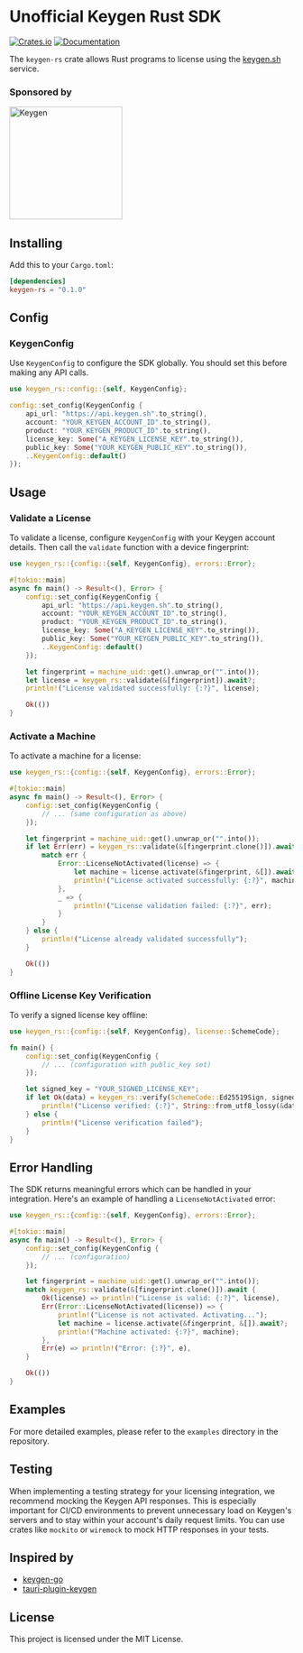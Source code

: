 # Unofficial Keygen Rust SDK

[![Crates.io](https://img.shields.io/crates/v/keygen-rs.svg)](https://crates.io/crates/keygen-rs)
[![Documentation](https://docs.rs/keygen-rs/badge.svg)](https://docs.rs/keygen-rs)

The `keygen-rs` crate allows Rust programs to license using the [keygen.sh](https://keygen.sh) service.

### Sponsored by
<a href="https://keygen.sh?via=keygen-rs">
  <div>
    <img src="https://keygen.sh/images/logo-pill.png" width="200" alt="Keygen">
  </div>
</a>

## Installing

Add this to your `Cargo.toml`:

```toml
[dependencies]
keygen-rs = "0.1.0"
```

## Config

### KeygenConfig

Use `KeygenConfig` to configure the SDK globally. You should set this before making any API calls.

```rust
use keygen_rs::config::{self, KeygenConfig};

config::set_config(KeygenConfig {
    api_url: "https://api.keygen.sh".to_string(),
    account: "YOUR_KEYGEN_ACCOUNT_ID".to_string(),
    product: "YOUR_KEYGEN_PRODUCT_ID".to_string(),
    license_key: Some("A_KEYGEN_LICENSE_KEY".to_string()),
    public_key: Some("YOUR_KEYGEN_PUBLIC_KEY".to_string()),
    ..KeygenConfig::default()
});
```

## Usage

### Validate a License

To validate a license, configure `KeygenConfig` with your Keygen account details. Then call the `validate` function with a device fingerprint:

```rust
use keygen_rs::{config::{self, KeygenConfig}, errors::Error};

#[tokio::main]
async fn main() -> Result<(), Error> {
    config::set_config(KeygenConfig {
        api_url: "https://api.keygen.sh".to_string(),
        account: "YOUR_KEYGEN_ACCOUNT_ID".to_string(),
        product: "YOUR_KEYGEN_PRODUCT_ID".to_string(),
        license_key: Some("A_KEYGEN_LICENSE_KEY".to_string()),
        public_key: Some("YOUR_KEYGEN_PUBLIC_KEY".to_string()),
        ..KeygenConfig::default()
    });

    let fingerprint = machine_uid::get().unwrap_or("".into());
    let license = keygen_rs::validate(&[fingerprint]).await?;
    println!("License validated successfully: {:?}", license);

    Ok(())
}
```

### Activate a Machine

To activate a machine for a license:

```rust
use keygen_rs::{config::{self, KeygenConfig}, errors::Error};

#[tokio::main]
async fn main() -> Result<(), Error> {
    config::set_config(KeygenConfig {
        // ... (same configuration as above)
    });

    let fingerprint = machine_uid::get().unwrap_or("".into());
    if let Err(err) = keygen_rs::validate(&[fingerprint.clone()]).await {
        match err {
            Error::LicenseNotActivated(license) => {
                let machine = license.activate(&fingerprint, &[]).await?;
                println!("License activated successfully: {:?}", machine);
            },
            _ => {
                println!("License validation failed: {:?}", err);
            }
        }
    } else {
        println!("License already validated successfully");
    }

    Ok(())
}
```

### Offline License Key Verification

To verify a signed license key offline:

```rust
use keygen_rs::{config::{self, KeygenConfig}, license::SchemeCode};

fn main() {
    config::set_config(KeygenConfig {
        // ... (configuration with public_key set)
    });

    let signed_key = "YOUR_SIGNED_LICENSE_KEY";
    if let Ok(data) = keygen_rs::verify(SchemeCode::Ed25519Sign, signed_key) {
        println!("License verified: {:?}", String::from_utf8_lossy(&data));
    } else {
        println!("License verification failed");
    }
}
```

## Error Handling

The SDK returns meaningful errors which can be handled in your integration. Here's an example of handling a `LicenseNotActivated` error:

```rust
use keygen_rs::{config::{self, KeygenConfig}, errors::Error};

#[tokio::main]
async fn main() -> Result<(), Error> {
    config::set_config(KeygenConfig {
        // ... (configuration)
    });

    let fingerprint = machine_uid::get().unwrap_or("".into());
    match keygen_rs::validate(&[fingerprint.clone()]).await {
        Ok(license) => println!("License is valid: {:?}", license),
        Err(Error::LicenseNotActivated(license)) => {
            println!("License is not activated. Activating...");
            let machine = license.activate(&fingerprint, &[]).await?;
            println!("Machine activated: {:?}", machine);
        },
        Err(e) => println!("Error: {:?}", e),
    }

    Ok(())
}
```

## Examples

For more detailed examples, please refer to the `examples` directory in the repository.

## Testing

When implementing a testing strategy for your licensing integration, we recommend mocking the Keygen API responses. This is especially important for CI/CD environments to prevent unnecessary load on Keygen's servers and to stay within your account's daily request limits.
You can use crates like `mockito` or `wiremock` to mock HTTP responses in your tests.

## Inspired by
- [keygen-go](https://github.com/keygen-sh/keygen-go)
- [tauri-plugin-keygen](https://github.com/bagindo/tauri-plugin-keygen)

## License

This project is licensed under the MIT License.
